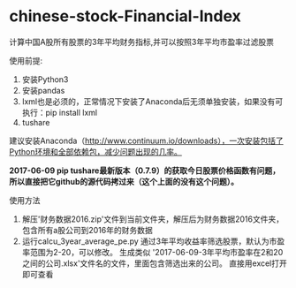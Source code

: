 # chinese-stock-Financial-Index
计算中国A股所有股票的3年平均财务指标,并可以按照3年平均市盈率过滤股票

使用前提:
1. 安装Python3
2. 安装pandas
3. lxml也是必须的，正常情况下安装了Anaconda后无须单独安装，如果没有可执行：pip install lxml
4. tushare

建议安装Anaconda（http://www.continuum.io/downloads），一次安装包括了Python环境和全部依赖包，减少问题出现的几率。

**2017-06-09 pip tushare最新版本（0.7.9）的获取今日股票价格函数有问题，所以直接把它github的源代码拷过来（这个上面的没有这个问题）。**

使用方法
1. 解压'财务数据2016.zip'文件到当前文件夹，解压后为财务数据2016文件夹，包含所有a股公司到2016年的财务数据
2. 运行calcu_3year_average_pe.py 通过3年平均收益率筛选股票，默认为市盈率范围为2-20，可以修改。
生成类似 '2017-06-09-3年平均市盈率在2和20之间的公司.xlsx'文件名的文件，里面包含筛选出来的公司。
直接用excel打开即可查看